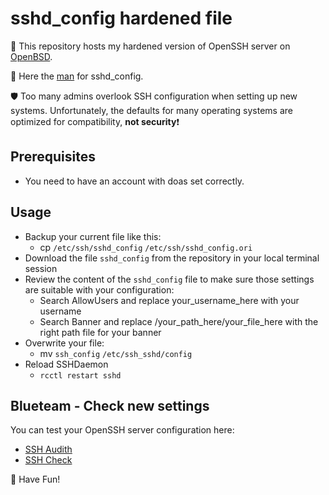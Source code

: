 # sshd_config hardened file
🎯 This repository hosts my hardened version of OpenSSH server on [OpenBSD](https://www.openbsd.org).

📝 Here the [man](https://man.openbsd.org/sshd_config) for sshd_config.

🛡️ Too many admins overlook SSH configuration when setting up new systems. Unfortunately, the defaults for many operating systems are optimized for compatibility, **not security**❗

## Prerequisites
 * You need to have an account with doas set correctly.

## Usage
* Backup your current file like this:
  * cp `/etc/ssh/sshd_config` `/etc/ssh/sshd_config.ori`
* Download the file `sshd_config` from the repository in your local terminal session
* Review the content of the `sshd_config` file to make sure those settings are suitable with your configuration:
  * Search AllowUsers and replace your_username_here with your username
  * Search Banner and replace /your_path_here/your_file_here with the right path file for your banner
* Overwrite your file:
  * mv `ssh_config` `/etc/ssh_sshd/config`
* Reload SSHDaemon
  * `rcctl restart sshd`

## Blueteam - Check new settings
You can test your OpenSSH server configuration here:
  * [SSH Audith](https://www.sshaudit.com/) 
  * [SSH Check](https://sshcheck.com/)

🐡 Have Fun!
